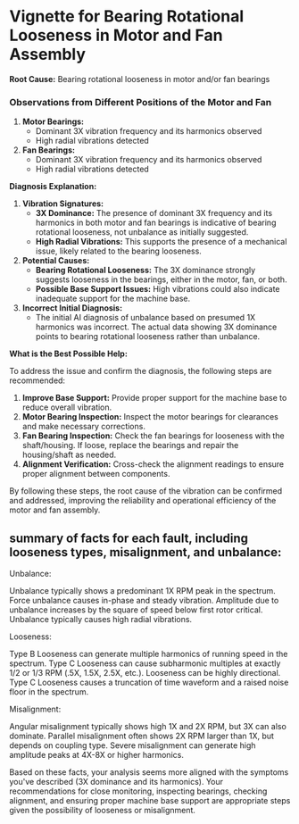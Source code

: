 # Vignette for Bearing Rotational Looseness in Motor and Fan Assembly

**Root Cause:** Bearing rotational looseness in motor and/or fan bearings

### Observations from Different Positions of the Motor and Fan

1. **Motor Bearings:**
    - Dominant 3X vibration frequency and its harmonics observed
    - High radial vibrations detected
2. **Fan Bearings:**
    - Dominant 3X vibration frequency and its harmonics observed
    - High radial vibrations detected

**Diagnosis Explanation:**

1. **Vibration Signatures:**
    - **3X Dominance:** The presence of dominant 3X frequency and its harmonics in both motor and fan bearings is indicative of bearing rotational looseness, not unbalance as initially suggested.
    - **High Radial Vibrations:** This supports the presence of a mechanical issue, likely related to the bearing looseness.
2. **Potential Causes:**
    - **Bearing Rotational Looseness:** The 3X dominance strongly suggests looseness in the bearings, either in the motor, fan, or both.
    - **Possible Base Support Issues:** High vibrations could also indicate inadequate support for the machine base.
3. **Incorrect Initial Diagnosis:**
    - The initial AI diagnosis of unbalance based on presumed 1X harmonics was incorrect. The actual data showing 3X dominance points to bearing rotational looseness rather than unbalance.

**What is the Best Possible Help:**

To address the issue and confirm the diagnosis, the following steps are recommended:

1. **Improve Base Support:** Provide proper support for the machine base to reduce overall vibration.
2. **Motor Bearing Inspection:** Inspect the motor bearings for clearances and make necessary corrections.
3. **Fan Bearing Inspection:** Check the fan bearings for looseness with the shaft/housing. If loose, replace the bearings and repair the housing/shaft as needed.
4. **Alignment Verification:** Cross-check the alignment readings to ensure proper alignment between components.

By following these steps, the root cause of the vibration can be confirmed and addressed, improving the reliability and operational efficiency of the motor and fan assembly.

## summary of facts for each fault, including looseness types, misalignment, and unbalance:

Unbalance:

Unbalance typically shows a predominant 1X RPM peak in the spectrum.
Force unbalance causes in-phase and steady vibration.
Amplitude due to unbalance increases by the square of speed below first rotor critical.
Unbalance typically causes high radial vibrations.

Looseness:

Type B Looseness can generate multiple harmonics of running speed in the spectrum.
Type C Looseness can cause subharmonic multiples at exactly 1/2 or 1/3 RPM (.5X, 1.5X, 2.5X, etc.).
Looseness can be highly directional.
Type C Looseness causes a truncation of time waveform and a raised noise floor in the spectrum.

Misalignment:

Angular misalignment typically shows high 1X and 2X RPM, but 3X can also dominate.
Parallel misalignment often shows 2X RPM larger than 1X, but depends on coupling type.
Severe misalignment can generate high amplitude peaks at 4X-8X or higher harmonics.

Based on these facts, your analysis seems more aligned with the symptoms you've described (3X dominance and its harmonics). Your recommendations for close monitoring, inspecting bearings, checking alignment, and ensuring proper machine base support are appropriate steps given the possibility of looseness or misalignment.
